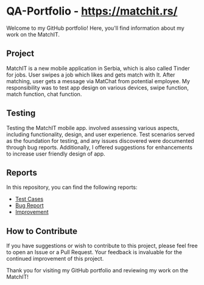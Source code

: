 # QA-Portfolio - https://matchit.rs/
Welcome to my GitHub portfolio! Here, you'll find information about my work on the MatchIT.
## Project
MatchIT is a new mobile application in Serbia, which is also called Tinder for jobs. User swipes a job which likes and gets match with It. After matching, user gets a message via MatChat from potential employee. My responsibility was to test app design on various devices, swipe function, match function, chat function. 
## Testing
Testing the MatchIT mobile app. involved assessing various aspects, including functionality, design, and user experience. Test scenarios served as the foundation for testing, and any issues discovered were documented through bug reports. Additionally, I offered suggestions for enhancements to increase user friendly design of app.
## Reports
In this repository, you can find the following reports:
- [Test Cases](Test-Case-MatchIT.md)
- [Bug Report](Bug-Report-MatchIT.md)
- [Improvement](Improvement-MatchIT.md)
## How to Contribute
If you have suggestions or wish to contribute to this project, please feel free to open an Issue or a Pull Request. Your feedback is invaluable for the continued improvement of this project.

Thank you for visiting my GitHub portfolio and reviewing my work on the MatchIT!
